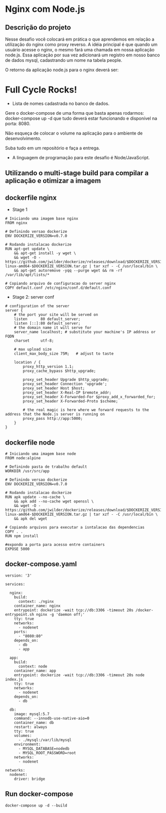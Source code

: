 # Nginx com Node.js

## Descrição do projeto 

Nesse desafio você colocará em prática o que aprendemos em relação a utilização do nginx como proxy reverso. A idéia principal é que quando um usuário acesse o nginx,
o mesmo fará uma chamada em nossa aplicação node.js. Essa aplicação por sua vez adicionará um registro em nosso banco de dados mysql, cadastrando um nome na tabela people.

O retorno da aplicação node.js para o nginx deverá ser:

<h1>Full Cycle Rocks!</h1>

- Lista de nomes cadastrada no banco de dados.

Gere o docker-compose de uma forma que basta apenas rodarmos: docker-compose up -d que tudo deverá estar funcionando e disponível na porta: 8080.

Não esqueça de colocar o volume na aplicação para o ambiente de desenvolvimento. 

Suba tudo em um repositório e faça a entrega.

* A linguagem de programação para este desafio é Node/JavaScript.

## Utilizando o multi-stage build para compilar a aplicação e otimizar a imagem

## dockerfile nginx 

- Stage 1

```
# Iniciando uma imagem base nginx
FROM nginx

# Definindo versao dockerize
ENV DOCKERIZE_VERSION=v0.7.0

# Rodando instalacao dockerize
RUN apt-get update \
    && apt-get install -y wget \
    && wget -O - https://github.com/jwilder/dockerize/releases/download/$DOCKERIZE_VERSION/dockerize-linux-amd64-$DOCKERIZE_VERSION.tar.gz | tar xzf - -C /usr/local/bin \
    && apt-get autoremove -yqq --purge wget && rm -rf /var/lib/apt/lists/*

# Copiando arquivo de configuracao do server nginx
COPY default.conf /etc/nginx/conf.d/default.conf

```
- Stage 2: server conf
```
# configuration of the server
server {
    # the port your site will be served on
    listen      80 default_server;
    listen [::]:80 default_server;
    # the domain name it will serve for
    server_name localhost; # substitute your machine's IP address or FQDN
    charset     utf-8;

    # max upload size
    client_max_body_size 75M;   # adjust to taste

    location / {
        proxy_http_version 1.1;
        proxy_cache_bypass $http_upgrade;

        proxy_set_header Upgrade $http_upgrade;
        proxy_set_header Connection 'upgrade';
        proxy_set_header Host $host;
        proxy_set_header X-Real-IP $remote_addr;
        proxy_set_header X-Forwarded-For $proxy_add_x_forwarded_for;
        proxy_set_header X-Forwarded-Proto $scheme;

        # the real magic is here where we forward requests to the address that the Node.js server is running on
        proxy_pass http://app:5000;
    }
}
```

## dockerfile node

```
# Iniciando uma imagem base node
FROM node:alpine

# Definindo pasta de trabalho default
WORKDIR /usr/src/app

# Definindo versao dockerize
ENV DOCKERIZE_VERSION=v0.7.0

# Rodando instalacao dockerize
RUN apk update --no-cache \
    && apk add --no-cache wget openssl \
    && wget -O - https://github.com/jwilder/dockerize/releases/download/$DOCKERIZE_VERSION/dockerize-linux-amd64-$DOCKERIZE_VERSION.tar.gz | tar xzf - -C /usr/local/bin \
    && apk del wget

# Copiando arquivos para executar a isntalacao das dependencias
COPY . .
RUN npm install

#expondo a porta para acesso entre containers
EXPOSE 5000
```

## docker-compose.yaml

```
version: '3'

services:

  nginx:
    build: 
      context: ./nginx
    container_name: nginx
    entrypoint: dockerize -wait tcp://db:3306 -timeout 20s /docker-entrypoint.sh nginx -g 'daemon off;'
    tty: true
    networks:
      - nodenet
    ports:
      - "8080:80"
    depends_on:
      - db
      - app

  app:
    build: 
      context: node
    container_name: app
    entrypoint: dockerize -wait tcp://db:3306 -timeout 20s node index.js
    tty: true
    networks:
      - nodenet
    depends_on:
      - db

  db:
    image: mysql:5.7
    command: --innodb-use-native-aio=0
    container_name: db
    restart: always
    tty: true
    volumes:
      - ./mysql:/var/lib/mysql
    environment:
      - MYSQL_DATABASE=nodedb
      - MYSQL_ROOT_PASSWORD=root
    networks:
      - nodenet

networks:
  nodenet:
    driver: bridge
```

## Run docker-compose

```
docker-compose up -d --build
```